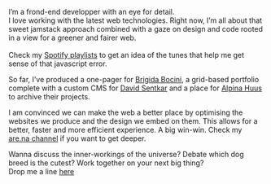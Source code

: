 I’m a frond-end developper with an eye for detail.<br>
I love working with the latest web technologies. Right now, I’m all about that sweet jamstack approach combined with a gaze on design and code rooted in a view for a greener and fairer web.<br><br>
Check my <a href="https://open.spotify.com/user/eliascarella?si=U8scjqtMTLat-PAwVSeqjA" id="link">Spotify playlists</a> to get an idea of the tunes that help me get sense of that javascript error.


So far, I’ve produced a <span class="italic">one-pager</span> for <a href="http://brigidabocini.com/" class="clientLink" id="brigidaBocini">Brigida Bocini</a>, a grid-based portfolio complete with a custom CMS for <a href="https://davidsentkar.com/" class="clientLink" id="davidSentkar">David Sentkar</a> and a place for <a href="http://alpinahuus.ch/" class="clientLink" id="alpinaHuus">Alpina Huus</a> to archive their projects. 



I am convinced we can make the web a better place by optimising the websites we produce and the design we embed on them. This allows for a better, faster and more efficient experience.
A big win-win. Check my <a href="https://www.are.na/elias-carella/ethical-web-working">are.na channel</a> if you want to get deeper.

Wanna discuss the inner-workings of the universe? Debate which dog breed is the cutest? Work together on your next big thing? <br>
Drop me a line <a href="mailto:elias.carella@gmail.com" id="mailLink">here</a>
